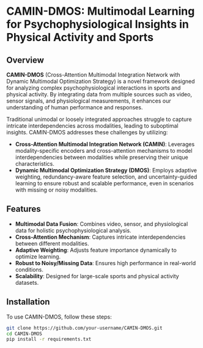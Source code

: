 # CAMIN-DMOS: Multimodal Learning for Psychophysiological Insights in Physical Activity and Sports

## Overview

**CAMIN-DMOS** (Cross-Attention Multimodal Integration Network with Dynamic Multimodal Optimization Strategy) is a novel framework designed for analyzing complex psychophysiological interactions in sports and physical activity. By integrating data from multiple sources such as video, sensor signals, and physiological measurements, it enhances our understanding of human performance and responses. 

Traditional unimodal or loosely integrated approaches struggle to capture intricate interdependencies across modalities, leading to suboptimal insights. CAMIN-DMOS addresses these challenges by utilizing:

- **Cross-Attention Multimodal Integration Network (CAMIN)**: Leverages modality-specific encoders and cross-attention mechanisms to model interdependencies between modalities while preserving their unique characteristics.
- **Dynamic Multimodal Optimization Strategy (DMOS)**: Employs adaptive weighting, redundancy-aware feature selection, and uncertainty-guided learning to ensure robust and scalable performance, even in scenarios with missing or noisy modalities.

## Features

- **Multimodal Data Fusion**: Combines video, sensor, and physiological data for holistic psychophysiological analysis.
- **Cross-Attention Mechanism**: Captures intricate interdependencies between different modalities.
- **Adaptive Weighting**: Adjusts feature importance dynamically to optimize learning.
- **Robust to Noisy/Missing Data**: Ensures high performance in real-world conditions.
- **Scalability**: Designed for large-scale sports and physical activity datasets.

## Installation

To use CAMIN-DMOS, follow these steps:

```sh
git clone https://github.com/your-username/CAMIN-DMOS.git
cd CAMIN-DMOS
pip install -r requirements.txt
